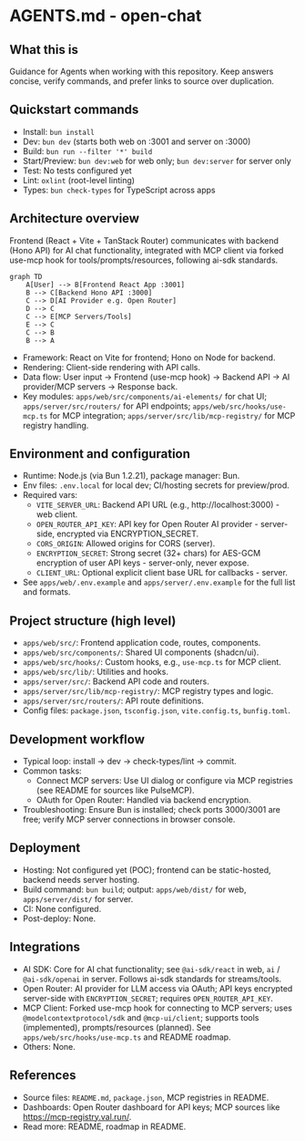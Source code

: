# AGENTS.md - open-chat

## What this is
Guidance for Agents when working with this repository. Keep answers concise, verify commands, and prefer links to source over duplication.

## Quickstart commands
- Install: `bun install`
- Dev: `bun dev` (starts both web on :3001 and server on :3000)
- Build: `bun run --filter '*' build`
- Start/Preview: `bun dev:web` for web only; `bun dev:server` for server only
- Test: No tests configured yet
- Lint: `oxlint` (root-level linting)
- Types: `bun check-types` for TypeScript across apps

## Architecture overview
Frontend (React + Vite + TanStack Router) communicates with backend (Hono API) for AI chat functionality, integrated with MCP client via forked use-mcp hook for tools/prompts/resources, following ai-sdk standards.

```mermaid
graph TD
    A[User] --> B[Frontend React App :3001]
    B --> C[Backend Hono API :3000]
    C --> D[AI Provider e.g. Open Router]
    D --> C
    C --> E[MCP Servers/Tools]
    E --> C
    C --> B
    B --> A
```

- Framework: React on Vite for frontend; Hono on Node for backend.
- Rendering: Client-side rendering with API calls.
- Data flow: User input → Frontend (use-mcp hook) → Backend API → AI provider/MCP servers → Response back.
- Key modules: `apps/web/src/components/ai-elements/` for chat UI; `apps/server/src/routers/` for API endpoints; `apps/web/src/hooks/use-mcp.ts` for MCP integration; `apps/server/src/lib/mcp-registry/` for MCP registry handling.

## Environment and configuration
- Runtime: Node.js (via Bun 1.2.21), package manager: Bun.
- Env files: `.env.local` for local dev; CI/hosting secrets for preview/prod.
- Required vars:
  - `VITE_SERVER_URL`: Backend API URL (e.g., http://localhost:3000) - web client.
  - `OPEN_ROUTER_API_KEY`: API key for Open Router AI provider - server-side, encrypted via ENCRYPTION_SECRET.
  - `CORS_ORIGIN`: Allowed origins for CORS (server).
  - `ENCRYPTION_SECRET`: Strong secret (32+ chars) for AES-GCM encryption of user API keys - server-only, never expose.
  - `CLIENT_URL`: Optional explicit client base URL for callbacks - server.
- See `apps/web/.env.example` and `apps/server/.env.example` for the full list and formats.

## Project structure (high level)
- `apps/web/src/`: Frontend application code, routes, components.
- `apps/web/src/components/`: Shared UI components (shadcn/ui).
- `apps/web/src/hooks/`: Custom hooks, e.g., `use-mcp.ts` for MCP client.
- `apps/web/src/lib/`: Utilities and hooks.
- `apps/server/src/`: Backend API code and routers.
- `apps/server/src/lib/mcp-registry/`: MCP registry types and logic.
- `apps/server/src/routers/`: API route definitions.
- Config files: `package.json`, `tsconfig.json`, `vite.config.ts`, `bunfig.toml`.

## Development workflow
- Typical loop: install → dev → check-types/lint → commit.
- Common tasks:
  - Connect MCP servers: Use UI dialog or configure via MCP registries (see README for sources like PulseMCP).
  - OAuth for Open Router: Handled via backend encryption.
- Troubleshooting: Ensure Bun is installed; check ports 3000/3001 are free; verify MCP server connections in browser console.

## Deployment
- Hosting: Not configured yet (POC); frontend can be static-hosted, backend needs server hosting.
- Build command: `bun build`; output: `apps/web/dist/` for web, `apps/server/dist/` for server.
- CI: None configured.
- Post-deploy: None.

## Integrations
- AI SDK: Core for AI chat functionality; see `@ai-sdk/react` in web, `ai` / `@ai-sdk/openai` in server. Follows ai-sdk standards for streams/tools.
- Open Router: AI provider for LLM access via OAuth; API keys encrypted server-side with `ENCRYPTION_SECRET`; requires `OPEN_ROUTER_API_KEY`.
- MCP Client: Forked use-mcp hook for connecting to MCP servers; uses `@modelcontextprotocol/sdk` and `@mcp-ui/client`; supports tools (implemented), prompts/resources (planned). See `apps/web/src/hooks/use-mcp.ts` and README roadmap.
- Others: None.

## References
- Source files: `README.md`, `package.json`, MCP registries in README.
- Dashboards: Open Router dashboard for API keys; MCP sources like https://mcp-registry.val.run/.
- Read more: README, roadmap in README.